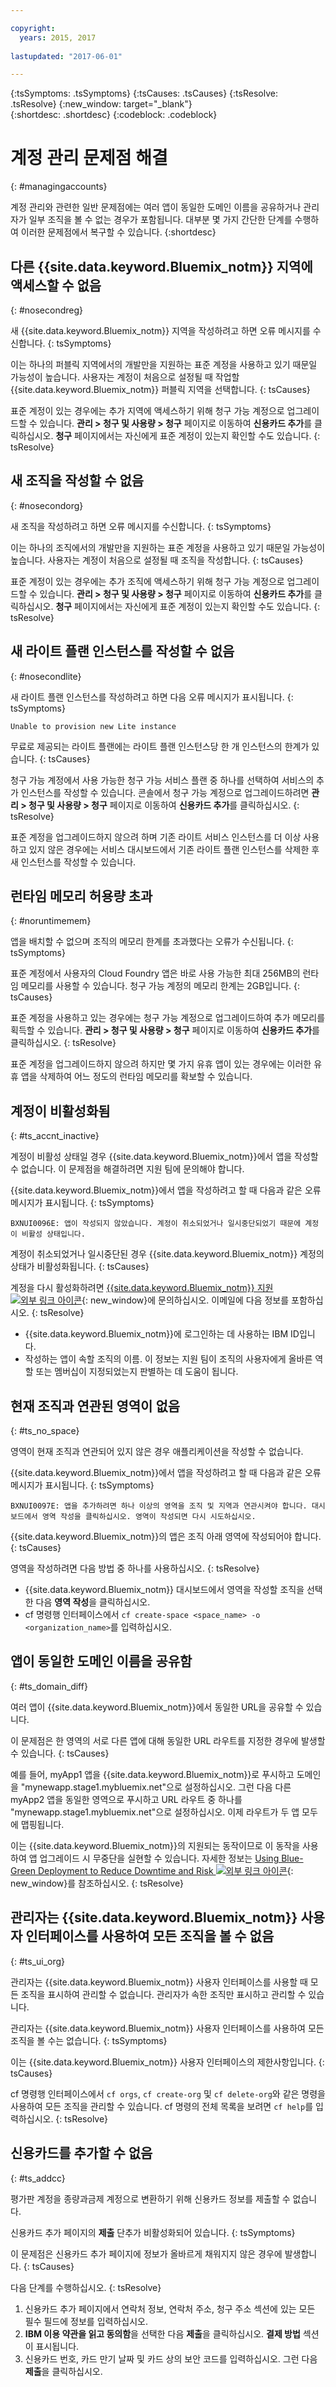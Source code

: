 ```yaml
---

copyright:
  years: 2015, 2017
  
lastupdated: "2017-06-01"

---
```


{:tsSymptoms: .tsSymptoms} 
{:tsCauses: .tsCauses} 
{:tsResolve: .tsResolve} 
{:new_window: target="_blank"}  
{:shortdesc: .shortdesc}
{:codeblock: .codeblock} 


# 계정 관리 문제점 해결
{: #managingaccounts}

계정 관리와 관련한 일반 문제점에는 여러 앱이 동일한 도메인 이름을 공유하거나 관리자가 일부 조직을 볼 수 없는 경우가 포함됩니다. 대부분 몇 가지 간단한 단계를 수행하여 이러한 문제점에서 복구할 수 있습니다.
{:shortdesc}

## 다른 {{site.data.keyword.Bluemix_notm}} 지역에 액세스할 수 없음
{: #nosecondreg}

새 {{site.data.keyword.Bluemix_notm}} 지역을 작성하려고 하면 오류 메시지를 수신합니다.
{: tsSymptoms}

이는 하나의 퍼블릭 지역에서의 개발만을 지원하는 표준 계정을 사용하고 있기 때문일 가능성이 높습니다. 사용자는 계정이 처음으로 설정될 때 작업할 {{site.data.keyword.Bluemix_notm}} 퍼블릭 지역을 선택합니다.
{: tsCauses}

표준 계정이 있는 경우에는 추가 지역에 액세스하기 위해 청구 가능 계정으로 업그레이드할 수 있습니다. **관리 > 청구 및 사용량 > 청구** 페이지로 이동하여 **신용카드 추가**를 클릭하십시오. **청구** 페이지에서는 자신에게 표준 계정이 있는지 확인할 수도 있습니다.
{: tsResolve}

## 새 조직을 작성할 수 없음
{: #nosecondorg}
 
새 조직을 작성하려고 하면 오류 메시지를 수신합니다.
{: tsSymptoms}

이는 하나의 조직에서의 개발만을 지원하는 표준 계정을 사용하고 있기 때문일 가능성이 높습니다. 사용자는 계정이 처음으로 설정될 때 조직을 작성합니다.
{: tsCauses}

표준 계정이 있는 경우에는 추가 조직에 액세스하기 위해 청구 가능 계정으로 업그레이드할 수 있습니다. **관리 > 청구 및 사용량 > 청구** 페이지로 이동하여 **신용카드 추가**를 클릭하십시오. **청구** 페이지에서는 자신에게 표준 계정이 있는지 확인할 수도 있습니다.
{: tsResolve}

## 새 라이트 플랜 인스턴스를 작성할 수 없음
{: #nosecondlite}

새 라이트 플랜 인스턴스를 작성하려고 하면 다음 오류 메시지가 표시됩니다.
{: tsSymptoms}

`Unable to provision new Lite instance`

무료로 제공되는 라이트 플랜에는 라이트 플랜 인스턴스당 한 개 인스턴스의 한계가 있습니다.
{: tsCauses}

청구 가능 계정에서 사용 가능한 청구 가능 서비스 플랜 중 하나를 선택하여 서비스의 추가 인스턴스를 작성할 수 있습니다. 콘솔에서 청구 가능 계정으로 업그레이드하려면 **관리 > 청구 및 사용량 > 청구** 페이지로 이동하여 **신용카드 추가**를 클릭하십시오.
{: tsResolve}

표준 계정을 업그레이드하지 않으려 하며 기존 라이트 서비스 인스턴스를 더 이상 사용하고 있지 않은 경우에는 서비스 대시보드에서 기존 라이트 플랜 인스턴스를 삭제한 후 새 인스턴스를 작성할 수 있습니다.  

## 런타임 메모리 허용량 초과
{: #noruntimemem}

앱을 배치할 수 없으며 조직의 메모리 한계를 초과했다는 오류가 수신됩니다.
{: tsSymptoms}

표준 계정에서 사용자의 Cloud Foundry 앱은 바로 사용 가능한 최대 256MB의 런타임 메모리를 사용할 수 있습니다. 청구 가능 계정의 메모리 한계는 2GB입니다.
{: tsCauses}

표준 계정을 사용하고 있는 경우에는 청구 가능 계정으로 업그레이드하여 추가 메모리를 획득할 수 있습니다. **관리 > 청구 및 사용량 > 청구** 페이지로 이동하여 **신용카드 추가**를 클릭하십시오.
{: tsResolve}

표준 계정을 업그레이드하지 않으려 하지만 몇 가지 유휴 앱이 있는 경우에는 이러한 유휴 앱을 삭제하여 어느 정도의 런타임 메모리를 확보할 수 있습니다.  

## 계정이 비활성화됨
{: #ts_accnt_inactive}

계정이 비활성 상태일 경우 {{site.data.keyword.Bluemix_notm}}에서 앱을 작성할 수 없습니다. 이 문제점을 해결하려면 지원 팀에 문의해야 합니다.

{{site.data.keyword.Bluemix_notm}}에서 앱을 작성하려고 할 때 다음과 같은 오류 메시지가 표시됩니다.
{: tsSymptoms} 

`BXNUI0096E: 앱이 작성되지 않았습니다. 계정이 취소되었거나 일시중단되었기 때문에 계정이 비활성 상태입니다.`

계정이 취소되었거나 일시중단된 경우 {{site.data.keyword.Bluemix_notm}} 계정의 상태가 비활성화됩니다.
{: tsCauses}


계정을 다시 활성화하려면 [{{site.data.keyword.Bluemix_notm}} 지원 ![외부 링크 아이콘](../icons/launch-glyph.svg "외부 링크 아이콘")](http://ibm.biz/bluemixsupport.com ){: new_window}에 문의하십시오. 이메일에 다음 정보를 포함하십시오.
{: tsResolve}

  * {{site.data.keyword.Bluemix_notm}}에 로그인하는 데 사용하는 IBM ID입니다.
  * 작성하는 앱이 속할 조직의 이름. 이 정보는 지원 팀이 조직의 사용자에게 올바른 역할 또는 멤버십이 지정되었는지 판별하는 데 도움이 됩니다.


## 현재 조직과 연관된 영역이 없음
{: #ts_no_space}

영역이 현재 조직과 연관되어 있지 않은 경우 애플리케이션을 작성할 수 없습니다.

{{site.data.keyword.Bluemix_notm}}에서 앱을 작성하려고 할 때 다음과 같은 오류 메시지가 표시됩니다.
{: tsSymptoms} 

`BXNUI0097E: 앱을 추가하려면 하나 이상의 영역을 조직 및 지역과 연관시켜야 합니다. 대시보드에서 영역 작성을 클릭하십시오. 영역이 작성되면 다시 시도하십시오.`

{{site.data.keyword.Bluemix_notm}}의 앱은 조직 아래 영역에 작성되어야 합니다.
{: tsCauses} 

영역을 작성하려면 다음 방법 중 하나를 사용하십시오. 
{: tsResolve}
 
  * {{site.data.keyword.Bluemix_notm}} 대시보드에서 영역을 작성할 조직을 선택한 다음 **영역 작성**을 클릭하십시오.
  * cf 명령행 인터페이스에서 `cf create-space <space_name> -o <organization_name>`를 입력하십시오.

  
## 앱이 동일한 도메인 이름을 공유함
{: #ts_domain_diff}

여러 앱이 {{site.data.keyword.Bluemix_notm}}에서 동일한 URL을 공유할 수 있습니다.

이 문제점은 한 영역의 서로 다른 앱에 대해 동일한 URL 라우트를 지정한 경우에 발생할 수 있습니다.
{: tsCauses}

예를 들어, myApp1 앱을 {{site.data.keyword.Bluemix_notm}}로 푸시하고 도메인을 "mynewapp.stage1.mybluemix.net"으로 설정하십시오. 그런 다음 다른 myApp2 앱을 동일한 영역으로 푸시하고 URL 라우트 중 하나를 "mynewapp.stage1.mybluemix.net"으로 설정하십시오. 이제 라우트가 두 앱 모두에 맵핑됩니다.

이는 {{site.data.keyword.Bluemix_notm}}의 지원되는 동작이므로 이 동작을 사용하여 앱 업그레이드 시 무중단을 실현할 수 있습니다. 자세한 정보는 [Using Blue-Green Deployment to Reduce Downtime and Risk ![외부 링크 아이콘](../icons/launch-glyph.svg "외부 링크 아이콘")](https://docs.cloudfoundry.org/devguide/deploy-apps/blue-green.html ){: new_window}를 참조하십시오.
{: tsResolve}
  

## 관리자는 {{site.data.keyword.Bluemix_notm}} 사용자 인터페이스를 사용하여 모든 조직을 볼 수 없음
{: #ts_ui_org}

관리자는 {{site.data.keyword.Bluemix_notm}} 사용자 인터페이스를 사용할 때 모든 조직을 표시하여 관리할 수 없습니다. 관리자가 속한 조직만 표시하고 관리할 수 있습니다. 

관리자는 {{site.data.keyword.Bluemix_notm}} 사용자 인터페이스를 사용하여 모든 조직을 볼 수는 없습니다.
{: tsSymptoms}

이는 {{site.data.keyword.Bluemix_notm}} 사용자 인터페이스의 제한사항입니다.
{: tsCauses}

cf 명령행 인터페이스에서 `cf orgs`, `cf create-org` 및 `cf delete-org`와 같은 명령을 사용하여 모든 조직을 관리할 수 있습니다. cf 명령의 전체 목록을 보려면 `cf help`를 입력하십시오.
{: tsResolve}
	
## 신용카드를 추가할 수 없음
{: #ts_addcc}

평가판 계정을 종량과금제 계정으로 변환하기 위해 신용카드 정보를 제출할 수 없습니다.

신용카드 추가 페이지의 **제출** 단추가 비활성화되어 있습니다.
{: tsSymptoms}

이 문제점은 신용카드 추가 페이지에 정보가 올바르게 채워지지 않은 경우에 발생합니다.
{: tsCauses}


다음 단계를 수행하십시오.
{: tsResolve}

  1. 신용카드 추가 페이지에서 연락처 정보, 연락처 주소, 청구 주소 섹션에 있는 모든 필수 필드에 정보를 입력하십시오.
  2. **IBM 이용 약관을 읽고 동의함**을 선택한 다음 **제출**을 클릭하십시오. **결제 방법** 섹션이 표시됩니다.
  3. 신용카드 번호, 카드 만기 날짜 및 카드 상의 보안 코드를 입력하십시오. 그런 다음 **제출**을 클릭하십시오.
